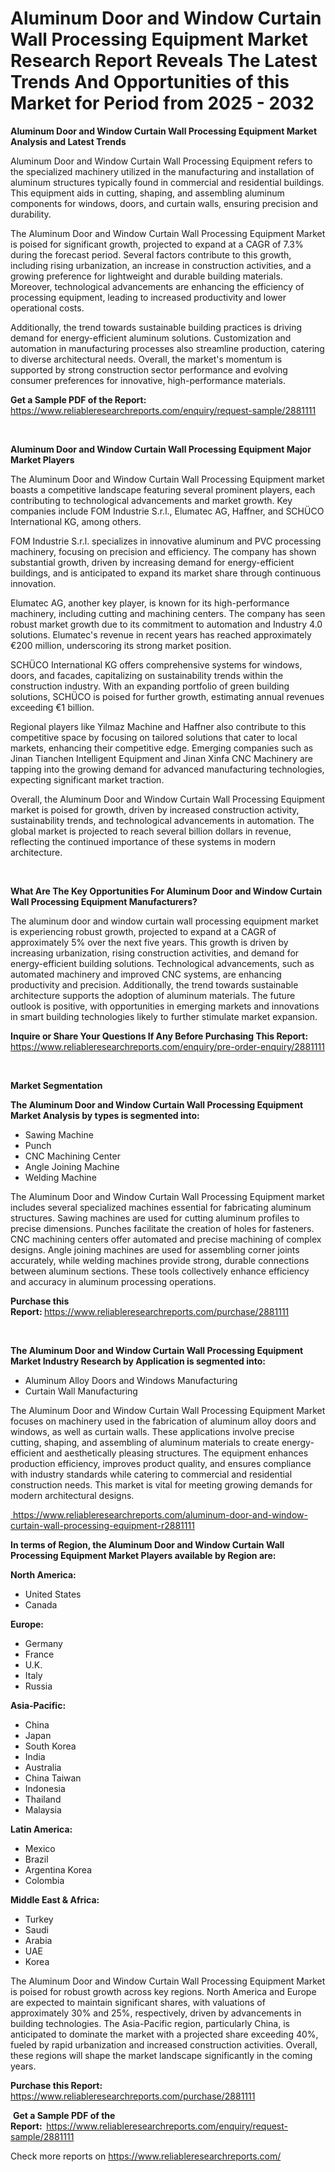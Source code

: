 <p><h1>Aluminum Door and Window Curtain Wall Processing Equipment Market Research Report Reveals The Latest Trends And Opportunities of this Market for Period from 2025 - 2032</h1></p><p><strong>Aluminum Door and Window Curtain Wall Processing Equipment Market Analysis and Latest Trends</strong></p>
<p><p>Aluminum Door and Window Curtain Wall Processing Equipment refers to the specialized machinery utilized in the manufacturing and installation of aluminum structures typically found in commercial and residential buildings. This equipment aids in cutting, shaping, and assembling aluminum components for windows, doors, and curtain walls, ensuring precision and durability.</p><p>The Aluminum Door and Window Curtain Wall Processing Equipment Market is poised for significant growth, projected to expand at a CAGR of 7.3% during the forecast period. Several factors contribute to this growth, including rising urbanization, an increase in construction activities, and a growing preference for lightweight and durable building materials. Moreover, technological advancements are enhancing the efficiency of processing equipment, leading to increased productivity and lower operational costs.</p><p>Additionally, the trend towards sustainable building practices is driving demand for energy-efficient aluminum solutions. Customization and automation in manufacturing processes also streamline production, catering to diverse architectural needs. Overall, the market's momentum is supported by strong construction sector performance and evolving consumer preferences for innovative, high-performance materials.</p></p>
<p><strong>Get a Sample PDF of the Report:&nbsp;</strong> <a href="https://www.reliableresearchreports.com/enquiry/request-sample/2881111?utm_campaign=1674&utm_medium=2&utm_source=Github&utm_content=ia&utm_term=12032025&utm_id=aluminum-door-and-window-curtain-wall-processing-equipment">https://www.reliableresearchreports.com/enquiry/request-sample/2881111</a></p>
<p>&nbsp;</p>
<p><strong>Aluminum Door and Window Curtain Wall Processing Equipment Major Market Players</strong></p>
<p><p>The Aluminum Door and Window Curtain Wall Processing Equipment market boasts a competitive landscape featuring several prominent players, each contributing to technological advancements and market growth. Key companies include FOM Industrie S.r.l., Elumatec AG, Haffner, and SCHÜCO International KG, among others.</p><p>FOM Industrie S.r.l. specializes in innovative aluminum and PVC processing machinery, focusing on precision and efficiency. The company has shown substantial growth, driven by increasing demand for energy-efficient buildings, and is anticipated to expand its market share through continuous innovation.</p><p>Elumatec AG, another key player, is known for its high-performance machinery, including cutting and machining centers. The company has seen robust market growth due to its commitment to automation and Industry 4.0 solutions. Elumatec's revenue in recent years has reached approximately €200 million, underscoring its strong market position.</p><p>SCHÜCO International KG offers comprehensive systems for windows, doors, and facades, capitalizing on sustainability trends within the construction industry. With an expanding portfolio of green building solutions, SCHÜCO is poised for further growth, estimating annual revenues exceeding €1 billion.</p><p>Regional players like Yilmaz Machine and Haffner also contribute to this competitive space by focusing on tailored solutions that cater to local markets, enhancing their competitive edge. Emerging companies such as Jinan Tianchen Intelligent Equipment and Jinan Xinfa CNC Machinery are tapping into the growing demand for advanced manufacturing technologies, expecting significant market traction.</p><p>Overall, the Aluminum Door and Window Curtain Wall Processing Equipment market is poised for growth, driven by increased construction activity, sustainability trends, and technological advancements in automation. The global market is projected to reach several billion dollars in revenue, reflecting the continued importance of these systems in modern architecture.</p></p>
<p>&nbsp;</p>
<p><strong>What Are The Key Opportunities For Aluminum Door and Window Curtain Wall Processing Equipment Manufacturers?</strong></p>
<p><p>The aluminum door and window curtain wall processing equipment market is experiencing robust growth, projected to expand at a CAGR of approximately 5% over the next five years. This growth is driven by increasing urbanization, rising construction activities, and demand for energy-efficient building solutions. Technological advancements, such as automated machinery and improved CNC systems, are enhancing productivity and precision. Additionally, the trend towards sustainable architecture supports the adoption of aluminum materials. The future outlook is positive, with opportunities in emerging markets and innovations in smart building technologies likely to further stimulate market expansion.</p></p>
<p><strong>Inquire or Share Your Questions If Any Before Purchasing This Report:</strong> <a href="https://www.reliableresearchreports.com/enquiry/pre-order-enquiry/2881111?utm_campaign=1674&utm_medium=2&utm_source=Github&utm_content=ia&utm_term=12032025&utm_id=aluminum-door-and-window-curtain-wall-processing-equipment">https://www.reliableresearchreports.com/enquiry/pre-order-enquiry/2881111</a></p>
<p>&nbsp;</p>
<p><strong>Market Segmentation</strong></p>
<p><strong>The Aluminum Door and Window Curtain Wall Processing Equipment Market Analysis by types is segmented into:</strong></p>
<p><ul><li>Sawing Machine</li><li>Punch</li><li>CNC Machining Center</li><li>Angle Joining Machine</li><li>Welding Machine</li></ul></p>
<p><p>The Aluminum Door and Window Curtain Wall Processing Equipment market includes several specialized machines essential for fabricating aluminum structures. Sawing machines are used for cutting aluminum profiles to precise dimensions. Punches facilitate the creation of holes for fasteners. CNC machining centers offer automated and precise machining of complex designs. Angle joining machines are used for assembling corner joints accurately, while welding machines provide strong, durable connections between aluminum sections. These tools collectively enhance efficiency and accuracy in aluminum processing operations.</p></p>
<p><strong>Purchase this Report:&nbsp;</strong><a href="https://www.reliableresearchreports.com/purchase/2881111?utm_campaign=1674&utm_medium=2&utm_source=Github&utm_content=ia&utm_term=12032025&utm_id=aluminum-door-and-window-curtain-wall-processing-equipment">https://www.reliableresearchreports.com/purchase/2881111</a></p>
<p>&nbsp;</p>
<p><strong>The Aluminum Door and Window Curtain Wall Processing Equipment Market Industry Research by Application is segmented into:</strong></p>
<p><ul><li>Aluminum Alloy Doors and Windows Manufacturing</li><li>Curtain Wall Manufacturing</li></ul></p>
<p><p>The Aluminum Door and Window Curtain Wall Processing Equipment Market focuses on machinery used in the fabrication of aluminum alloy doors and windows, as well as curtain walls. These applications involve precise cutting, shaping, and assembling of aluminum materials to create energy-efficient and aesthetically pleasing structures. The equipment enhances production efficiency, improves product quality, and ensures compliance with industry standards while catering to commercial and residential construction needs. This market is vital for meeting growing demands for modern architectural designs.</p></p>
<p><a href="https://www.reliableresearchreports.com/aluminum-door-and-window-curtain-wall-processing-equipment-r2881111?utm_campaign=1674&utm_medium=2&utm_source=Github&utm_content=ia&utm_term=12032025&utm_id=aluminum-door-and-window-curtain-wall-processing-equipment">&nbsp;https://www.reliableresearchreports.com/aluminum-door-and-window-curtain-wall-processing-equipment-r2881111</a></p>
<p><strong>In terms of Region, the Aluminum Door and Window Curtain Wall Processing Equipment Market Players available by Region are:</strong></p>
<p>
    <p> <strong> North America: </strong>
        <ul>
            <li>United States</li>
            <li>Canada</li>
        </ul>
        </p> 
    <p> <strong> Europe: </strong>
        <ul>
            <li>Germany</li>
            <li>France</li>
            <li>U.K.</li>
            <li>Italy</li>
            <li>Russia</li>
        </ul>
        </p> 
    <p> <strong> Asia-Pacific: </strong>
        <ul>
            <li>China</li>
            <li>Japan</li>
            <li>South Korea</li>
            <li>India</li>
            <li>Australia</li>
            <li>China Taiwan</li>
            <li>Indonesia</li>
            <li>Thailand</li>
            <li>Malaysia</li>
        </ul>
        </p> 
    <p> <strong> Latin America: </strong>
        <ul>
            <li>Mexico</li>
            <li>Brazil</li>
            <li>Argentina Korea</li>
            <li>Colombia</li>
        </ul>
        </p> 
    <p> <strong> Middle East & Africa: </strong>
        <ul>
            <li>Turkey</li>
            <li>Saudi</li>
            <li>Arabia</li>
            <li>UAE</li>
            <li>Korea</li>
        </ul>
    </p>
    </p>
<p><p>The Aluminum Door and Window Curtain Wall Processing Equipment Market is poised for robust growth across key regions. North America and Europe are expected to maintain significant shares, with valuations of approximately 30% and 25%, respectively, driven by advancements in building technologies. The Asia-Pacific region, particularly China, is anticipated to dominate the market with a projected share exceeding 40%, fueled by rapid urbanization and increased construction activities. Overall, these regions will shape the market landscape significantly in the coming years.</p></p>
<p><strong>Purchase this Report: </strong><a href="https://www.reliableresearchreports.com/purchase/2881111?utm_campaign=1674&utm_medium=2&utm_source=Github&utm_content=ia&utm_term=12032025&utm_id=aluminum-door-and-window-curtain-wall-processing-equipment">https://www.reliableresearchreports.com/purchase/2881111</a></p>
<p>&nbsp;<strong>Get a Sample PDF of the Report:&nbsp;&nbsp;</strong><a href="https://www.reliableresearchreports.com/enquiry/request-sample/2881111?utm_campaign=1674&utm_medium=2&utm_source=Github&utm_content=ia&utm_term=12032025&utm_id=aluminum-door-and-window-curtain-wall-processing-equipment">https://www.reliableresearchreports.com/enquiry/request-sample/2881111</a></p>
<p><strong></strong></p>
<p>Check more reports on <a href="https://www.reliableresearchreports.com/?utm_campaign=1674&utm_medium=2&utm_source=Github&utm_content=ia&utm_term=12032025&utm_id=aluminum-door-and-window-curtain-wall-processing-equipment">https://www.reliableresearchreports.com/</a></p>